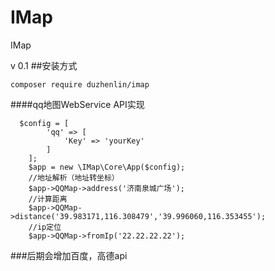 # IMap
IMap

v 0.1
##安装方式

``
composer require duzhenlin/imap
``

####qq地图WebService API实现
````
  $config = [
        'qq' => [
            'Key' => 'yourKey'
        ]
    ];
    $app = new \IMap\Core\App($config);
    //地址解析（地址转坐标）
    $app->QQMap->address('济南泉城广场');
    //计算距离
    $app->QQMap->distance('39.983171,116.308479','39.996060,116.353455');
    //ip定位
    $app->QQMap->fromIp('22.22.22.22');
  ````
  
  ###后期会增加百度，高德api
